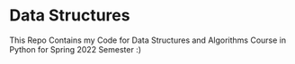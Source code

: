 # Data Structures
This Repo Contains my Code for Data Structures and Algorithms Course in Python for Spring 2022 Semester :)
